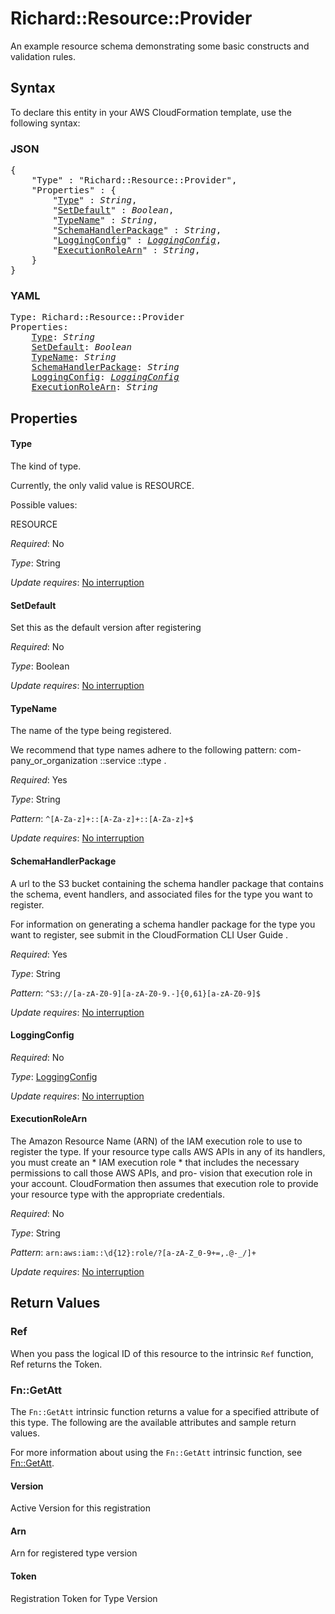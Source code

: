 # Richard::Resource::Provider

An example resource schema demonstrating some basic constructs and validation rules.

## Syntax

To declare this entity in your AWS CloudFormation template, use the following syntax:

### JSON

<pre>
{
    "Type" : "Richard::Resource::Provider",
    "Properties" : {
        "<a href="#type" title="Type">Type</a>" : <i>String</i>,
        "<a href="#setdefault" title="SetDefault">SetDefault</a>" : <i>Boolean</i>,
        "<a href="#typename" title="TypeName">TypeName</a>" : <i>String</i>,
        "<a href="#schemahandlerpackage" title="SchemaHandlerPackage">SchemaHandlerPackage</a>" : <i>String</i>,
        "<a href="#loggingconfig" title="LoggingConfig">LoggingConfig</a>" : <i><a href="loggingconfig.md">LoggingConfig</a></i>,
        "<a href="#executionrolearn" title="ExecutionRoleArn">ExecutionRoleArn</a>" : <i>String</i>,
    }
}
</pre>

### YAML

<pre>
Type: Richard::Resource::Provider
Properties:
    <a href="#type" title="Type">Type</a>: <i>String</i>
    <a href="#setdefault" title="SetDefault">SetDefault</a>: <i>Boolean</i>
    <a href="#typename" title="TypeName">TypeName</a>: <i>String</i>
    <a href="#schemahandlerpackage" title="SchemaHandlerPackage">SchemaHandlerPackage</a>: <i>String</i>
    <a href="#loggingconfig" title="LoggingConfig">LoggingConfig</a>: <i><a href="loggingconfig.md">LoggingConfig</a></i>
    <a href="#executionrolearn" title="ExecutionRoleArn">ExecutionRoleArn</a>: <i>String</i>
</pre>

## Properties

#### Type

The kind of type.

Currently, the only valid value is RESOURCE.

Possible values:

RESOURCE

_Required_: No

_Type_: String

_Update requires_: [No interruption](https://docs.aws.amazon.com/AWSCloudFormation/latest/UserGuide/using-cfn-updating-stacks-update-behaviors.html#update-no-interrupt)

#### SetDefault

Set this as the default version after registering

_Required_: No

_Type_: Boolean

_Update requires_: [No interruption](https://docs.aws.amazon.com/AWSCloudFormation/latest/UserGuide/using-cfn-updating-stacks-update-behaviors.html#update-no-interrupt)

#### TypeName

The name of the type being registered.

We  recommend  that type names adhere to the following pattern: com-pany_or_organization ::service ::type .

_Required_: Yes

_Type_: String

_Pattern_: <code>^[A-Za-z]+::[A-Za-z]+::[A-Za-z]+$</code>

_Update requires_: [No interruption](https://docs.aws.amazon.com/AWSCloudFormation/latest/UserGuide/using-cfn-updating-stacks-update-behaviors.html#update-no-interrupt)

#### SchemaHandlerPackage

A url to the S3 bucket containing the schema handler package that contains the schema, event handlers, and associated  files  for  the type you want to register.

For  information on generating a schema handler package for the type you want to register, see submit  in  the  CloudFormation  CLI  User Guide .

_Required_: Yes

_Type_: String

_Pattern_: <code>^S3:\/\/[a-zA-Z0-9][a-zA-Z0-9\.-]{0,61}[a-zA-Z0-9]$</code>

_Update requires_: [No interruption](https://docs.aws.amazon.com/AWSCloudFormation/latest/UserGuide/using-cfn-updating-stacks-update-behaviors.html#update-no-interrupt)

#### LoggingConfig

_Required_: No

_Type_: <a href="loggingconfig.md">LoggingConfig</a>

_Update requires_: [No interruption](https://docs.aws.amazon.com/AWSCloudFormation/latest/UserGuide/using-cfn-updating-stacks-update-behaviors.html#update-no-interrupt)

#### ExecutionRoleArn

The  Amazon  Resource Name (ARN) of the IAM execution role to use to register the type. If your resource type calls AWS APIs  in  any  of its  handlers,  you  must  create  an  *  IAM  execution role * that includes the necessary permissions to call those AWS APIs, and  pro- vision  that  execution  role  in  your account. CloudFormation then assumes that execution role to provide your resource type  with  the appropriate credentials.

_Required_: No

_Type_: String

_Pattern_: <code>arn:aws:iam::\d{12}:role/?[a-zA-Z_0-9+=,\.@\-_/]+</code>

_Update requires_: [No interruption](https://docs.aws.amazon.com/AWSCloudFormation/latest/UserGuide/using-cfn-updating-stacks-update-behaviors.html#update-no-interrupt)

## Return Values

### Ref

When you pass the logical ID of this resource to the intrinsic `Ref` function, Ref returns the Token.

### Fn::GetAtt

The `Fn::GetAtt` intrinsic function returns a value for a specified attribute of this type. The following are the available attributes and sample return values.

For more information about using the `Fn::GetAtt` intrinsic function, see [Fn::GetAtt](https://docs.aws.amazon.com/AWSCloudFormation/latest/UserGuide/intrinsic-function-reference-getatt.html).

#### Version

Active Version for this registration

#### Arn

Arn for registered type version

#### Token

Registration Token for Type Version

